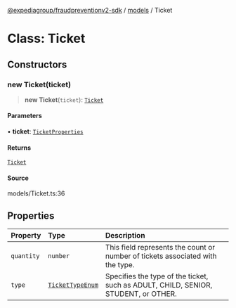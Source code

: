 [@expediagroup/fraudpreventionv2-sdk](../../index.md) / [models](../index.md) / Ticket

# Class: Ticket

## Constructors

### new Ticket(ticket)

> **new Ticket**(`ticket`): [`Ticket`](Ticket.md)

#### Parameters

• **ticket**: [`TicketProperties`](../interfaces/TicketProperties.md)

#### Returns

[`Ticket`](Ticket.md)

#### Source

models/Ticket.ts:36

## Properties

| Property | Type | Description |
| :------ | :------ | :------ |
| `quantity` | `number` | This field represents the count or number of tickets associated with the type. |
| `type` | [`TicketTypeEnum`](../type-aliases/TicketTypeEnum.md) | Specifies the type of the ticket, such as ADULT, CHILD, SENIOR, STUDENT, or OTHER. |
